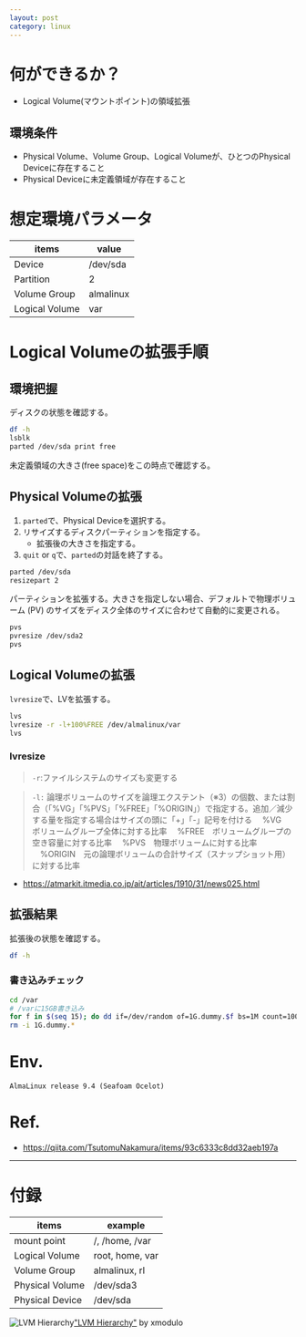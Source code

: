 ```yaml
---
layout: post
category: linux
---
```


# 何ができるか？

- Logical Volume(マウントポイント)の領域拡張

## 環境条件

- Physical Volume、Volume Group、Logical Volumeが、ひとつのPhysical Deviceに存在すること
- Physical Deviceに未定義領域が存在すること

# 想定環境パラメータ

| items | value |
| --- | --- |
| Device | /dev/sda |
| Partition | 2 |
| Volume Group | almalinux |
| Logical Volume | var |

# Logical Volumeの拡張手順

## 環境把握

ディスクの状態を確認する。

```sh
df -h
lsblk
parted /dev/sda print free
```

未定義領域の大きさ(free  space)をこの時点で確認する。

## Physical Volumeの拡張

1. `parted`で、Physical Deviceを選択する。
1. リサイズするディスクパーティションを指定する。
    * 拡張後の大きさを指定する。
1. `quit` or `q`で、`parted`の対話を終了する。

```sh
parted /dev/sda
resizepart 2
```

パーティションを拡張する。大きさを指定しない場合、デフォルトで物理ボリューム (PV) のサイズをディスク全体のサイズに合わせて自動的に変更される。

```sh
pvs
pvresize /dev/sda2
pvs
```

## Logical Volumeの拡張

`lvresize`で、LVを拡張する。

```sh
lvs
lvresize -r -l+100%FREE /dev/almalinux/var
lvs
```

### lvresize

> `-r`:ファイルシステムのサイズも変更する

> `-l:`
> 論理ボリュームのサイズを論理エクステント（※3）の個数、または割合（「%VG」「%PVS」「%FREE」「%ORIGIN」）で指定する。追加／減少する量を指定する場合はサイズの頭に「+」「-」記号を付ける
> 　%VG　ボリュームグループ全体に対する比率
> 　%FREE　ボリュームグループの空き容量に対する比率
> 　%PVS　物理ボリュームに対する比率
> 　%ORIGIN　元の論理ボリュームの合計サイズ（スナップショット用）に対する比率

- <https://atmarkit.itmedia.co.jp/ait/articles/1910/31/news025.html>

## 拡張結果

拡張後の状態を確認する。

```sh
df -h
```

### 書き込みチェック

```sh
cd /var
# /varに15GB書き込み
for f in $(seq 15); do dd if=/dev/random of=1G.dummy.$f bs=1M count=1000; df -h; done
rm -i 1G.dummy.*
```

# Env.

```
AlmaLinux release 9.4 (Seafoam Ocelot)
```

# Ref.

- <https://qiita.com/TsutomuNakamura/items/93c6333c8dd32aeb197a>

---

# 付録

| items | example |
| --- | --- |
| mount point | /, /home, /var|
| Logical Volume | root, home, var |
| Volume Group | almalinux, rl |
| Physical Volume | /dev/sda3 |
| Physical Device | /dev/sda |

![LVM Hierarchy](https://www.redhat.com/sysadmin/sites/default/files/styles/full/public/2020-03/LVM%20Cropped.jpg?itok=wz2G1Aci)["LVM Hierarchy"](https://www.flickr.com/photos/91795203@N02/14127487464) by xmodulo
